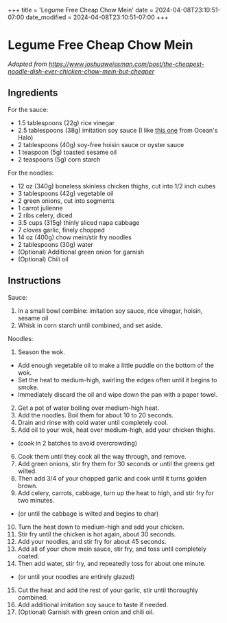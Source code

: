 +++
title = 'Legume Free Cheap Chow Mein'
date = 2024-04-08T23:10:51-07:00
date_modified = 2024-04-08T23:10:51-07:00
+++

# Legume Free Cheap Chow Mein

*Adapted from https://www.joshuaweissman.com/post/the-cheapest-noodle-dish-ever-chicken-chow-mein-but-cheaper*

## Ingredients

For the sauce:
- 1.5 tablespoons (22g) rice vinegar
- 2.5 tablespoons (38g) imitation soy sauce (I like [this one](https://shop.oceanshalo.com/products/oceans-halo-nosoy-soy-free-sauce-less-sodium) from Ocean's Halo)
- 2 tablespoons (40g) soy-free hoisin sauce or oyster sauce
- 1 teaspoon (5g) toasted sesame oil
- 2 teaspoons (5g) corn starch

For the noodles:
- 12 oz (340g) boneless skinless chicken thighs, cut into 1/2 inch cubes
- 3 tablespoons (42g) vegetable oil
- 2 green onions, cut into segments
- 1 carrot julienne
- 2 ribs celery, diced
- 3.5 cups (315g) thinly sliced napa cabbage
- 7 cloves garlic, finely chopped
- 14 oz (400g) chow mein/stir fry noodles
- 2 tablespoons (30g) water
- (Optional) Additional green onion for garnish
- (Optional) Chili oil

## Instructions

Sauce:

1. In a small bowl combine: imitation soy sauce, rice vinegar, hoisin, sesame oil
2. Whisk in corn starch until combined, and set aside.

Noodles:

1. Season the wok.
  - Add enough vegetable oil to make a little puddle on the bottom of the wok.
  - Set the heat to medium-high, swirling the edges often until it begins to smoke.
  - Immediately discard the oil and wipe down the pan with a paper towel.
2. Get a pot of water boiling over medium-high heat.
3. Add the noodles. Boil them for about 10 to 20 seconds.
4. Drain and rinse with cold water until completely cool.
5. Add oil to your wok, heat over medium-high, add your chicken thighs.
  - (cook in 2 batches to avoid overcrowding)
6. Cook them until they cook all the way through, and remove.
7. Add green onions, stir fry them for 30 seconds or until the greens get wilted.
8. Then add 3/4 of your chopped garlic and cook until it turns golden brown.
9. Add celery, carrots, cabbage, turn up the heat to high, and stir fry for two minutes.
  - (or until the cabbage is wilted and begins to char)
10. Turn the heat down to medium-high and add your chicken.
11. Stir fry until the chicken is hot again, about 30 seconds.
12. Add your noodles, and stir fry for about 45 seconds.
13. Add all of your chow mein sauce, stir fry, and toss until completely coated.
14. Then add water, stir fry, and repeatedly toss for about one minute.
  - (or until your noodles are entirely glazed)
15. Cut the heat and add the rest of your garlic, stir until thoroughly combined.
16. Add additional imitation soy sauce to taste if needed.
17. (Optional) Garnish with green onion and chili oil.
